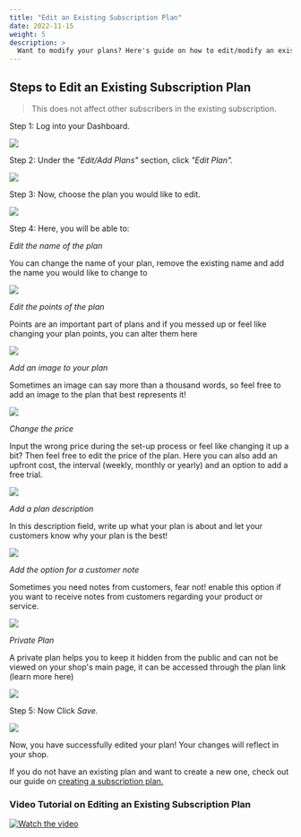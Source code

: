 ```yaml
---
title: "Edit an Existing Subscription Plan"
date: 2022-11-15
weight: 5
description: >
  Want to modify your plans? Here's guide on how to edit/modify an existing subscription plan.
---
```


## Steps to Edit an Existing Subscription Plan

> This does not affect other subscribers in the existing subscription.

Step 1: Log into your Dashboard.

![](https://subscribie.co.uk/blog/content/images/size/w1000/2022/11/image-48.png)

Step 2: Under the *"Edit/Add Plans"* section, click *"Edit Plan".*

![](https://subscribie.co.uk/blog/content/images/size/w1000/2022/11/image-49.png)

Step 3: Now, choose the plan you would like to edit.

![](https://subscribie.co.uk/blog/content/images/size/w1000/2022/11/image-50.png)

Step 4: Here, you will be able to:



*Edit the name of the plan*

You can change the name of your plan, remove the existing name and add the name you would like to change to

![](https://subscribie.co.uk/blog/content/images/2022/11/image-51.png)

*Edit the points of the plan*

Points are an important part of plans and if you messed up or feel like changing your plan points, you can alter them here

![](https://subscribie.co.uk/blog/content/images/2022/11/image-52.png)

*Add an image to your plan*

Sometimes an image can say more than a thousand words, so feel free to add an image to the plan that best represents it!


![](https://subscribie.co.uk/blog/content/images/2022/11/image-53.png)

*Change the price*

Input the wrong price during the set-up process or feel like changing it up a bit? Then feel free to edit the price of the plan. Here you can also add an upfront cost, the interval (weekly, monthly or yearly) and an option to add a free trial.

![](https://subscribie.co.uk/blog/content/images/2022/11/image-54.png)

*Add a plan description*

In this description field, write up what your plan is about and let your customers know why your plan is the best!


![](https://subscribie.co.uk/blog/content/images/2022/11/image-55.png)

*Add the option for a customer note*

Sometimes you need notes from customers, fear not! enable this option if you want to receive notes from customers regarding your product or service.

![](https://subscribie.co.uk/blog/content/images/2022/11/image-56.png)

*Private Plan*

A private plan helps you to keep it hidden from the public and can not be viewed on your shop's main page, it can be accessed through the plan link (learn more here)

![](https://subscribie.co.uk/blog/content/images/2022/11/image-57.png)

Step 5: Now Click *Save.* 

![](https://subscribie.co.uk/blog/content/images/size/w1000/2022/11/image-58.png)

Now, you have successfully edited your plan! Your changes will reflect in your shop.

If you do not have an existing plan and want to create a new one, check out our guide on [creating a subscription plan.](https://docs.subscribie.co.uk/docs/tasks/add-new-subscription-plan/)

### Video Tutorial on Editing an Existing Subscription Plan

[![Watch the video](https://github.com/Subscribie/subscribie/assets/30567984/5f5d9d1c-cdb1-492b-8518-a29f71bfc896)](https://youtu.be/hHW3_zheKdU)